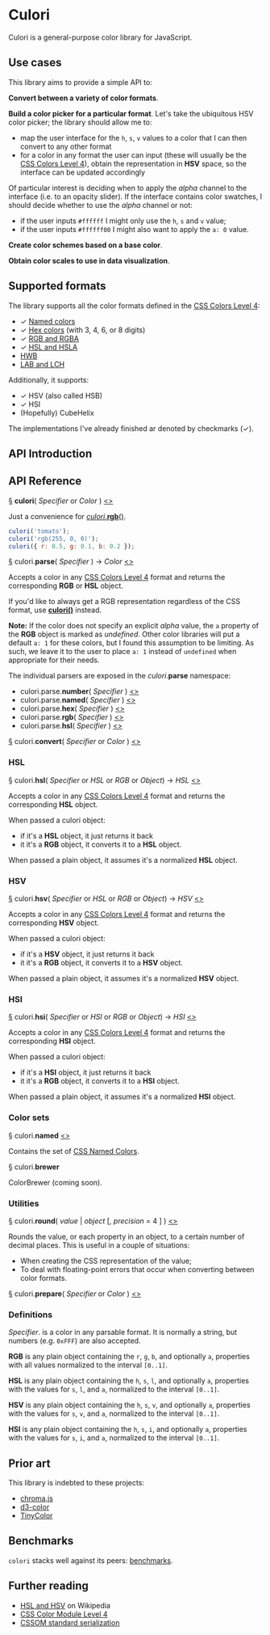 # Culori

Culori is a general-purpose color library for JavaScript.

## Use cases

This library aims to provide a simple API to:

__Convert between a variety of color formats__.

__Build a color picker for a particular format__. Let's take the ubiquitous HSV color picker; the library should allow me to:

* map the user interface for the `h`, `s`, `v` values to a color that I can then convert to any other format
* for a color in any format the user can input (these will usually be the [CSS Colors Level 4][css4-colors]), obtain the representation in __HSV__ space, so the interface can be updated accordingly

Of particular interest is deciding when to apply the _alpha_ channel to the interface (i.e. to an opacity slider). If the interface contains color swatches, I should decide whether to use the _alpha_ channel or not:

* if the user inputs `#ffffff` I might only use the `h`, `s` and `v` value;
* if the user inputs `#ffffff00` I might also want to apply the `a: 0` value.

__Create color schemes based on a base color__.

__Obtain color scales to use in data visualization__.

## Supported formats

The library supports all the color formats defined in the [CSS Colors Level 4][css4-colors]:

* ✓ [Named colors][css4-named-colors]
* ✓ [Hex colors](https://drafts.csswg.org/css-color/#hex-notation) (with 3, 4, 6, or 8 digits)
* ✓ [RGB and RGBA](https://drafts.csswg.org/css-color/#rgb-functions)
* ✓ [HSL and HSLA](https://drafts.csswg.org/css-color/#the-hsl-notation)
* [HWB](https://drafts.csswg.org/css-color/#the-hwb-notation)
* [LAB and LCH](https://drafts.csswg.org/css-color/#lab-colors)

Additionally, it supports:

* ✓ HSV (also called HSB)
* ✓ HSI
* (Hopefully) CubeHelix

The implementations I've already finished ar denoted by checkmarks (✓).

## API Introduction

## API Reference

<a name='culori' href='#culori'>§</a> __culori__( _Specifier_ or _Color_ ) [<>](./src/culori.js "Source")

Just a convenience for [_culori_.__rgb__()](#culori-rgb).

```js
culori('tomato');
culori('rgb(255, 0, 0)');
culori({ r: 0.5, g: 0.1, b: 0.2 });
```

<a name='culori-parse' href='#culori-parse'>§</a> culori.__parse__( _Specifier_ ) → _Color_ [<>](./src/api/parse.js "Source")

Accepts a color in any [CSS Colors Level 4][css4-colors] format and returns the corresponding __RGB__ or __HSL__ object. 

If you'd like to always get a RGB representation regardless of the CSS format, use [__culori()__](#culori) instead.

__Note:__ If the color does not specify an explicit _alpha_ value, the `a` property of the __RGB__ object is marked as _undefined_. Other color libraries will put a default `a: 1` for these colors, but I found this assumption to be limiting. As such, we leave it to the user to place `a: 1` instead of `undefined` when appropriate for their needs.

The individual parsers are exposed in the _culori_.__parse__ namespace:

* culori.parse.__number__( _Specifier_ ) [<>](./src/parsers/number.js "Source")
* culori.parse.__named__( _Specifier_ ) [<>](./src/parsers/named.js "Source")
* culori.parse.__hex__( _Specifier_ ) [<>](./src/parsers/hex.js "Source")
* culori.parse.__rgb__( _Specifier_ ) [<>](./src/parsers/rgb.js "Source")
* culori.parse.__hsl__( _Specifier_ ) [<>](./src/parsers/hsl.js "Source")

<a name='culori-convert' href='#culori-convert'>§</a> culori.__convert__( _Specifier_ or _Color_ ) [<>](./src/api/convert.js "Source")

### HSL

<a name='culori-hsl' href='#culori-hsl'>§</a> culori.__hsl__( _Specifier_ or _HSL_ or _RGB_ or _Object_) → _HSL_ [<>](./src/api/hsl.js "Source")

Accepts a color in any [CSS Colors Level 4][css4-colors] format and returns the corresponding __HSL__ object.

When passed a culori object:

* if it's a __HSL__ object, it just returns it back
* it it's a __RGB__ object, it converts it to a __HSL__ object.

When passed a plain object, it assumes it's a normalized __HSL__ object.

### HSV

<a name='culori-hsv' href='#culori-hsv'>§</a> culori.__hsv__( _Specifier_ or _HSL_ or _RGB_ or _Object_) → _HSV_ [<>](./src/api/hsv.js "Source")

Accepts a color in any [CSS Colors Level 4][css4-colors] format and returns the corresponding __HSV__ object. 

When passed a culori object:

* if it's a __HSV__ object, it just returns it back
* it it's a __RGB__ object, it converts it to a __HSV__ object.

When passed a plain object, it assumes it's a normalized __HSV__ object.

### HSI

<a name='culori-hsi' href='#culori-hsi'>§</a> culori.__hsi__( _Specifier_ or _HSI_ or _RGB_ or _Object_) → _HSI_ [<>](./src/api/hsi.js "Source")

Accepts a color in any [CSS Colors Level 4][css4-colors] format and returns the corresponding __HSI__ object. 

When passed a culori object:

* if it's a __HSI__ object, it just returns it back
* it it's a __RGB__ object, it converts it to a __HSI__ object.

When passed a plain object, it assumes it's a normalized __HSI__ object.

### Color sets

<a name='culori-named' href='#culori-named'>§</a> culori.__named__ [<>](./src/colors/named.js "Source")

Contains the set of [CSS Named Colors][css4-named-colors].

<a name='culori-brewer' href='#culori-brewer'>§</a> culori.__brewer__

ColorBrewer (coming soon).

### Utilities

<a name='culori-round' href='#culori-round'>§</a> culori.__round__( _value_ | _object_ [, _precision_ = 4 ] ) [<>](./src/api/round.js "Source")

Rounds the value, or each property in an object, to a certain number of decimal places. This is useful in a couple of situations:

* When creating the CSS representation of the value;
* To deal with floating-point errors that occur when converting between color formats.

<a name='culori-prepare' href='#culori-prepare'>§</a> culori.__prepare__( _Specifier_ or _Color_ ) [<>](./src/api/prepare.js "Source")

### Definitions

_Specifier_. is a color in any parsable format. It is normally a string, but numbers (e.g. `0xFFF`) are also accepted.

__RGB__ is any plain object containing the `r`, `g`, `b`, and optionally `a`, properties with all values normalized to the interval `[0..1]`.

__HSL__ is any plain object containing the `h`, `s`, `l`, and optionally `a`, properties with the values for `s`, `l`, and `a`, normalized to the interval `[0..1]`.

__HSV__ is any plain object containing the `h`, `s`, `v`, and optionally `a`, properties with the values for `s`, `v`, and `a`, normalized to the interval `[0..1]`.

__HSI__ is any plain object containing the `h`, `s`, `i`, and optionally `a`, properties with the values for `s`, `i`, and `a`, normalized to the interval `[0..1]`.

## Prior art

This library is indebted to these projects:

* [chroma.js](https://github.com/gka/chroma.js)
* [d3-color](https://github.com/d3/d3-color)
* [TinyColor](https://github.com/bgrins/TinyColor)

## Benchmarks

`colori` stacks well against its peers: [benchmarks](./test/benchmarks/README.md).

## Further reading

* [HSL and HSV](https://en.wikipedia.org/wiki/HSL_and_HSV) on Wikipedia
* [CSS Color Module Level 4](https://drafts.csswg.org/css-color/)
* [CSSOM standard serialization](https://drafts.csswg.org/cssom/#serialize-a-css-component-value)


[css4-colors]: https://drafts.csswg.org/css-color/
[css4-named-colors]: https://drafts.csswg.org/css-color/#named-colors